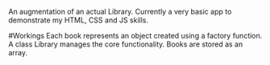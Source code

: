 An augmentation of an actual Library. Currently a very basic app to demonstrate my HTML, CSS and JS skills.

#Workings
Each book represents an object created using a factory function. A class Library manages the core functionality.
Books are stored as an array.